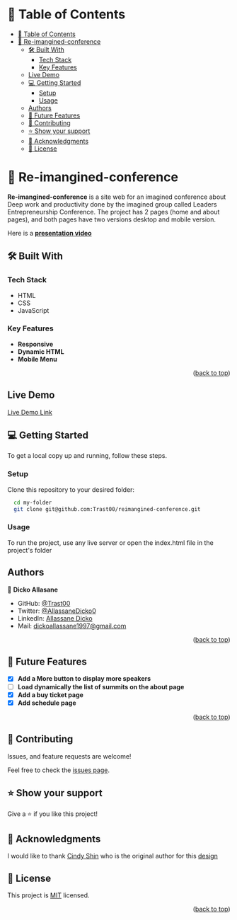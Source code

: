 <a name="readme-top"></a>
# 📗 Table of Contents

- [📗 Table of Contents](#-table-of-contents)
- [📖 Re-imangined-conference ](#-re-imangined-conference-)
  - [🛠 Built With ](#-built-with-)
    - [Tech Stack ](#tech-stack-)
    - [Key Features ](#key-features-)
  - [Live Demo](#live-demo)
  - [💻 Getting Started ](#-getting-started-)
    - [Setup](#setup)
    - [Usage](#usage)
  - [Authors](#authors)
  - [🔭 Future Features ](#-future-features-)
  - [🤝 Contributing ](#-contributing-)
  - [⭐️ Show your support ](#️-show-your-support-)
  - [🙏 Acknowledgments ](#-acknowledgments-)
  - [📝 License ](#-license-)


# 📖 Re-imangined-conference <a name="about-project"></a>

**Re-imangined-conference** is a site web for an imagined conference about Deep work and productivity done by the imagined group called Leaders Entrepreneurship Conference. The project has 2 pages (home and about pages), and both pages have two versions desktop and mobile version.

Here is a [**presentation video**](https://www.loom.com/share/49677de84c5f46deaf0f6df21c6b623b)

## 🛠 Built With <a name="built-with"></a>

### Tech Stack <a name="tech-stack"></a>
- HTML
- CSS
- JavaScript

### Key Features <a name="key-features"></a>

- **Responsive**
- **Dynamic HTML**
- **Mobile Menu**

<p align="right">(<a href="#readme-top">back to top</a>)</p>

## Live Demo

[Live Demo Link](https://trast00.github.io/reimangined-conference/)

## 💻 Getting Started <a name="getting-started"></a>

To get a local copy up and running, follow these steps.

### Setup

Clone this repository to your desired folder:
```sh
  cd my-folder
  git clone git@github.com:Trast00/reimangined-conference.git
```

### Usage

To run the project, use any live server or open the index.html file in the project's folder

## Authors

👤 **Dicko Allasane**

- GitHub: [@Trast00](https://github.com/Trast00)
- Twitter: [@AllassaneDicko0](https://twitter.com/AllassaneDicko0/)
- LinkedIn: [Allassane Dicko](https://www.linkedin.com/in/allassane-dicko-744aaa224)
- Mail: dickoallassane1997@gmail.com

<p align="right">(<a href="#readme-top">back to top</a>)</p>

<!-- FUTURE FEATURES -->

## 🔭 Future Features <a name="future-features"></a>


- [x] **Add a More button to display more speakers**
- [ ] **Load dynamically the list of summits on the about page**
- [x] **Add a buy ticket page**
- [x] **Add schedule page**

<p align="right">(<a href="#readme-top">back to top</a>)</p>

## 🤝 Contributing <a name="contributing"></a>

Issues, and feature requests are welcome!

Feel free to check the [issues page](https://github.com/Trast00/reimangined-conference/issues).

## ⭐️ Show your support <a name="support"></a>

Give a ⭐️ if you like this project!

## 🙏 Acknowledgments <a name="acknowledgements"></a>

I would like to thank [Cindy Shin](https://www.behance.net/adagio07) who is the original author for this [design](https://www.behance.net/gallery/29845175/CC-Global-Summit-2015?moduleId=192118207&action=moodboard)

## 📝 License <a name="license"></a>

This project is [MIT](./LICENSE) licensed.

<p align="right">(<a href="#readme-top">back to top</a>)</p>

